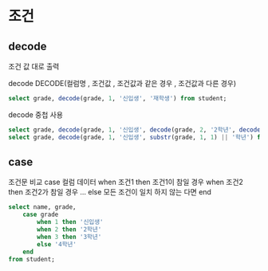 # 조건

## decode

조건 값 대로 출력

decode DECODE(컬럼명 , 조건값 , 조건값과 같은 경우 , 조건값과 다른 경우)

```sql
select grade, decode(grade, 1, '신입생', '재학생') from student;
```


decode 중첩 사용

```sql
select grade, decode(grade, 1, '신입생', decode(grade, 2, '2학년', decode(grade, 3, '3학년', '4학년'))) as "학년" from student;
select grade, decode(grade, 1, '신입생', substr(grade, 1, 1) || '학년') from student;
```



## case

조건문 비교
   case 컬럼 데이터
    when 조건1 then 조건1이 참일 경우
    when 조건2 then 조건2가 참일 경우 
    ... 
    else 모든 조건이 일치 하지 않는 다면
   end

```sql
select name, grade,
    case grade
        when 1 then '신입생'
        when 2 then '2학년'
        when 3 then '3학년'
        else '4학년'
    end
from student;
```




